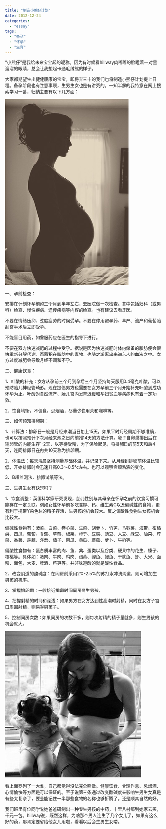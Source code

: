 ```yaml
---
title: "制造小熊仔计划"
date: 2012-12-24
categories: 
  - "essay"
tags: 
  - "备孕"
  - "怀孕"
  - "生育"
---
```


“小熊仔”是我给未来宝宝起的昵称。因为有时候看hillway肉嘟嘟的脸瞪着一对黑溜溜的眼睛，总会让我想起卡通毛绒熊的样子。

大家都期望生出健健康康的宝宝，即将奔三十的我们也将制造小熊仔计划提上日程。备孕阶段也有注意事项，生男生女也是有讲究的。一知半解的我特意在网上搜索学习一番，归纳主要有以下几方面：

![78a09a6ajw1dvzu2l87smj](images/8293615309_7426aac8c4_z.jpg)

一、孕前检查：

安排在计划怀孕前的三个月到半年左右，去医院做一次检查。其中包括妇科（或男科）检查、慢性疾病、遗传疾病等内容的检查。也有建议去看牙医。

不要在情绪压抑、过度疲劳的时候受孕。不要在停用避孕药、早产、流产和葡萄胎刮宫手术后立即受孕。

不能盲目用药，如需服药应在医生的指导下进行。

不要在双方快速减肥的过程中受孕。据说是因为快速减肥时体内储备的脂肪便会很快重新分解代谢，而蓄积在脂肪中的毒物，也随之游离出来进入人的血液之中。女方过度减肥会导致月经不调和不孕。

二、健康饮食：

1、叶酸的补充：女方从孕前三个月到孕后三个月坚持每天服用0.4毫克叶酸，可以预防胎儿神经管畸形。现在提倡男方也需要在女方孕前三个月开始补充叶酸到成功怀孕为止。叶酸对自然流产、胎儿宫内发育迟缓和孕妇贫血等病症也有着一定功效。

2、饮食均衡，不偏食。忌烟酒，尽量少饮用茶和咖啡等。

三、如何预知排卵期：

1、计算法：排卵日一般是月经来潮当日加上15天，如果平时月经周期不够准确，也可以按照预计下次月经来潮之日向前推14天的方法计算。卵子自卵巢排出后在输卵管的内能生存1-2天，以等待受精，为了保险起见，将排卵日的前5天和后4天，连同排卵日在内共10天称为排卵期。

2、体温法：每天清晨坚持测量基础体温，并记录下来。从月经到排卵前体温比较低，开始排卵时会迅速升高0.3～0.5°c左右。也可以观察宫颈粘液的变化。

3、B超监测法、排卵试纸等法。

三、生男生女有诀窍吗？

1、饮食调整：英国科学家研究发现，胎儿性别与其母亲在怀孕之前的饮食习惯可能存在一定关联。例如女性怀孕前多吃含钾、钙、维生素C以及偏碱性的食物，更有利于携带Y染色体的精子存活，生男孩的机会较大。反之偏酸性食物生女孩机会比较大。

偏碱性食物有：菠菜、白菜、卷心菜、生菜、胡萝卜、竹笋、马铃薯、海带、柑橘类、西瓜、葡萄、香蕉、草莓、板粟、柿子、豆腐、豌豆、大豆、绿豆、油菜、芹菜、番薯、莲藕、洋葱、茄子、南瓜、黄瓜、蘑菇、萝卜、牛奶等。

偏酸性食物有：蛋白质丰富的肉、鱼、禽、蛋类以及谷类、硬果中的花生、榛子、核桃等。具体如：猪肉、牛肉、鸡肉、蛋黄、鲤鱼、鳗鱼、干鱿鱼、虾、大米、面粉、面包，大麦、啤酒、芦笋等。并非味道酸的就是酸性食品。

2、改变阴道的酸碱度：在同房前采用2%-2.5%的苏打水冲洗阴道，则可增加生男孩的机率。

3、掌握排卵期：一般接近排卵时间同房易生男孩。

4、把握射精的时间和深浅：如果男方在女方达到性高潮时射精，同时在女方子宫口周围射精，则易得男孩子。

5、控制同房次数：如果同房的次数不多，则每次射精的精子量就多，则生男孩的机会就大。

![641167cfjw1dpvbxh4hjdj](images/8293615155_b0634450fb_z.jpg)

看上面罗列了一大堆，自己都觉得没法完全照做。健康饮食、合理作息、忌烟酒、心情愉快等方面是可以保证的。至于说第三条通过改变酸碱度来影响生男生女真是有些太复杂了，要是能记住一半那些食物的名称也够折腾了。还是顺其自然的好。

我们班里有位同学说她爸爸研制出一种专生男孩的中药，十里八村都到她家去买，千元一包。hillway说，既然这样，为啥那个男人连生了几个女儿了，如果有这么好的药，那肯定要留给他女儿用啦，看看以后会生男生女喽。
